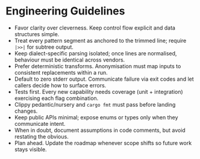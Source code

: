 # Engineering Guidelines

- Favor clarity over cleverness. Keep control flow explicit and data structures simple.
- Treat every pattern segment as anchored to the trimmed line; require `|>>|` for subtree output.
- Keep dialect-specific parsing isolated; once lines are normalised, behaviour must be identical across vendors.
- Prefer deterministic transforms. Anonymisation must map inputs to consistent replacements within a run.
- Default to zero stderr output. Communicate failure via exit codes and let callers decide how to surface errors.
- Tests first. Every new capability needs coverage (unit + integration) exercising each flag combination.
- Clippy pedantic/nursery and `cargo fmt` must pass before landing changes.
- Keep public APIs minimal; expose enums or types only when they communicate intent.
- When in doubt, document assumptions in code comments, but avoid restating the obvious.
- Plan ahead. Update the roadmap whenever scope shifts so future work stays visible.
